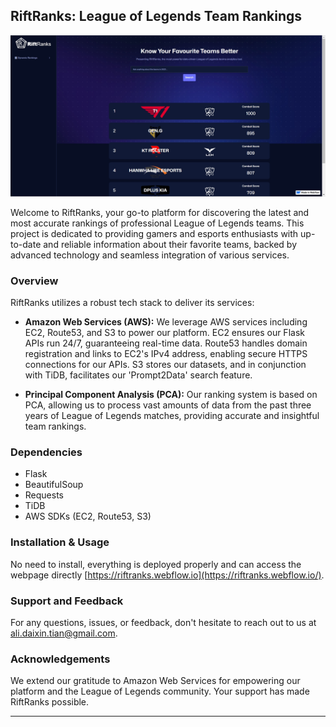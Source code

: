 ## RiftRanks: League of Legends Team Rankings
![alt text](https://github.com/AlezHibali/RiftRanks/blob/main/src/images/home.png)

Welcome to RiftRanks, your go-to platform for discovering the latest and most accurate rankings of professional League of Legends teams. This project is dedicated to providing gamers and esports enthusiasts with up-to-date and reliable information about their favorite teams, backed by advanced technology and seamless integration of various services.

### Overview

RiftRanks utilizes a robust tech stack to deliver its services:

- **Amazon Web Services (AWS):** We leverage AWS services including EC2, Route53, and S3 to power our platform. EC2 ensures our Flask APIs run 24/7, guaranteeing real-time data. Route53 handles domain registration and links to EC2's IPv4 address, enabling secure HTTPS connections for our APIs. S3 stores our datasets, and in conjunction with TiDB, facilitates our 'Prompt2Data' search feature.

- **Principal Component Analysis (PCA):** Our ranking system is based on PCA, allowing us to process vast amounts of data from the past three years of League of Legends matches, providing accurate and insightful team rankings.

### Dependencies

- Flask
- BeautifulSoup
- Requests
- TiDB
- AWS SDKs (EC2, Route53, S3)

### Installation & Usage

No need to install, everything is deployed properly and can access the webpage directly [https://riftranks.webflow.io](https://riftranks.webflow.io/).

### Support and Feedback

For any questions, issues, or feedback, don't hesitate to reach out to us at [ali.daixin.tian@gmail.com](ali.daixin.tian@gmail.com).

### Acknowledgements

We extend our gratitude to Amazon Web Services for empowering our platform and the League of Legends community. Your support has made RiftRanks possible.

---
